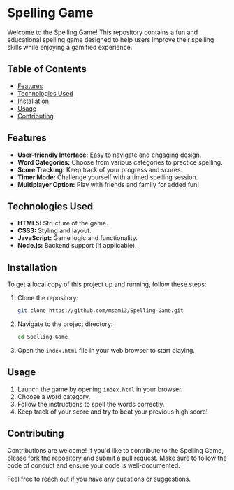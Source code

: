 # Spelling Game

Welcome to the Spelling Game! This repository contains a fun and educational spelling game designed to help users improve their spelling skills while enjoying a gamified experience.

## Table of Contents

- [Features](#features)
- [Technologies Used](#technologies-used)
- [Installation](#installation)
- [Usage](#usage)
- [Contributing](#contributing)

## Features

- **User-friendly Interface:** Easy to navigate and engaging design.
- **Word Categories:** Choose from various categories to practice spelling.
- **Score Tracking:** Keep track of your progress and scores.
- **Timer Mode:** Challenge yourself with a timed spelling session.
- **Multiplayer Option:** Play with friends and family for added fun!

## Technologies Used

- **HTML5:** Structure of the game.
- **CSS3:** Styling and layout.
- **JavaScript:** Game logic and functionality.
- **Node.js:** Backend support (if applicable).

## Installation

To get a local copy of this project up and running, follow these steps:

1. Clone the repository:
   ```bash
   git clone https://github.com/msami3/Spelling-Game.git
   ```

2. Navigate to the project directory:
   ```bash
   cd Spelling-Game
   ```

3. Open the `index.html` file in your web browser to start playing.

## Usage

1. Launch the game by opening `index.html` in your browser.
2. Choose a word category.
3. Follow the instructions to spell the words correctly.
4. Keep track of your score and try to beat your previous high score!

## Contributing

Contributions are welcome! If you'd like to contribute to the Spelling Game, please fork the repository and submit a pull request. Make sure to follow the code of conduct and ensure your code is well-documented.

Feel free to reach out if you have any questions or suggestions.
